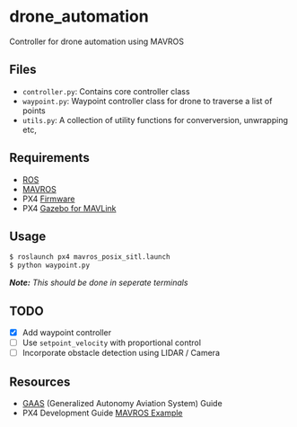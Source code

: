 # drone_automation
Controller for drone automation using MAVROS

## Files  
- `controller.py`: Contains core controller class
- `waypoint.py`: Waypoint controller class for drone to traverse a list of points
- `utils.py`: A collection of utility functions for converversion, unwrapping etc,

## Requirements 
- [ROS](http://wiki.ros.org/ROS/Installation)
- [MAVROS](https://dev.px4.io/v1.9.0/en/ros/mavros_installation.html)
- PX4 [Firmware](https://github.com/PX4/Firmware.git)
- PX4 [Gazebo for MAVLink](https://github.com/PX4/sitl_gazebo)

## Usage 
```python
$ roslaunch px4 mavros_posix_sitl.launch
$ python waypoint.py
```

***Note:*** *This should be done in seperate terminals* 


## TODO
- [X] Add waypoint controller
- [ ] Use `setpoint_velocity` with proportional control
- [ ] Incorporate obstacle detection using LIDAR / Camera

## Resources
- [GAAS](https://gaas.gitbook.io/guide/) (Generalized Autonomy Aviation System) Guide
- PX4 Development Guide [MAVROS Example](https://dev.px4.io/v1.9.0/en/ros/mavros_offboard.html)
